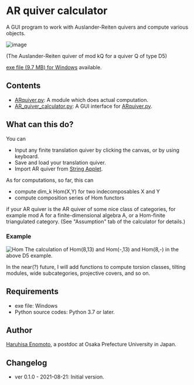 # AR quiver calculator
A GUI program to work with Auslander-Reiten quivers and compute various objects.

![image](https://media.discordapp.net/attachments/524877289213788171/878482371068981299/unknown.png?width=975&height=631)

(The Auslander-Reiten quiver of mod kQ for a quiver Q of type D5)

[exe file (9.7 MB) for Windows](https://github.com/haruhisa-enomoto/ARquiver/releases/download/v0.1.0/AR_quiver_calculator.exe) available.

## Contents

- [ARquiver.py](ARquiver.py): A module which does actual computation.
- [AR_quiver_calculator.py](AR_quiver_calculator.py): A GUI interface for [ARquiver.py](ARquiver.py).

## What can this do?
You can
- Input any finite translation quiver by clicking the canvas, or by using keyboard.
- Save and load your translation quiver.
- Import AR quiver from [String Applet](https://www.math.uni-bielefeld.de/~jgeuenich/string-applet/).

As for computations, so far, this can

- compute dim_k Hom(X,Y) for two indecomposables X and Y
- compute composition series of Hom functors

if your AR quiver is the AR quiver of some nice class of categories,
for example mod A for a finite-dimensional algebra A, or a Hom-finite triangulated category.
(See "Assumption" tab of the calculator for details.)


### Example
![Hom](https://media.discordapp.net/attachments/524877289213788171/878488400628432937/unknown.png)
The calculation of Hom(8,13) and Hom(-,13) and Hom(8,-) in the above D5 example.


In the near(?) future, I will add functions to compute torsion classes, tilting modules, wide subcategories, projective covers, and so on.

## Requirements

- exe file: Windows
- Python source codes: Python 3.7 or later.

## Author

[Haruhisa Enomoto](http://haruhisa-enomoto.github.io/), a postdoc at Osaka Prefecture University in Japan.

## Changelog
- ver 0.1.0 - 2021-08-21: Initial version.
